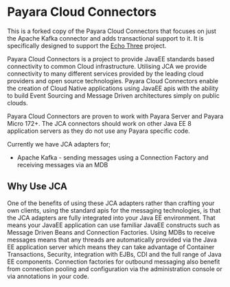 # Payara Cloud Connectors

This is a forked copy of the Payara Cloud Connectors that focuses on just the Apache Kafka connector and adds transactional support to it. It is specifically designed to support the [Echo Three](https://gitlab.echothree.com/echothree/echothree/) project.

Payara Cloud Connectors is a project to provide JavaEE standards based connectivity 
to common Cloud infrastructure. Utilising JCA we provide connectivity to many different 
services provided by the leading cloud providers and open source technologies. Payara Cloud Connectors enable the creation of Cloud Native applications using JavaEE apis with the ability to build Event Sourcing and Message Driven architectures simply on public clouds. 

Payara Cloud Connectors are proven to work with Payara Server and Payara Micro 172+. The JCA connectors should work on other Java EE 8 application servers as they do not use any Payara specific code.

Currently we have JCA adapters for;
* Apache Kafka - sending messages using a Connection Factory and receiving messages via an MDB

## Why Use JCA

One of the benefits of using these JCA adapters rather than crafting your own clients, using the standard apis for the messaging technologies, is that the JCA adapters are fully integrated into your Java EE environment.
That means your JavaEE application can use familiar JavaEE constructs such as Message Driven Beans and Connection Factories. Using MDBs to receive messages means that any threads are automatically provided via the 
Java EE application server which means they can take advantage of Container Transactions, Security, integration with EJBs, CDI and the full range of Java EE components.
Connection factories for outbound messaging also benefit from connection pooling and configuration via the administration console or via annotations in your code.
